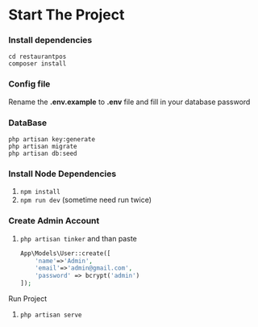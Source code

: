 
# Start The Project


### Install dependencies

    cd restaurantpos
    composer install


### Config file
Rename the **.env.example** to  **.env** file and fill in your database password 


### DataBase
    php artisan key:generate
    php artisan migrate
    php artisan db:seed

### Install Node Dependencies

1. `npm install`
2. `npm run dev` (sometime need run twice)

### Create Admin Account

1. `php artisan tinker` and than paste
    ```php
    App\Models\User::create([
        'name'=>'Admin',
        'email'=>'admin@gmail.com',
        'password' => bcrypt('admin')
    ]);
    ```

Run Project

1. `php artisan serve`






